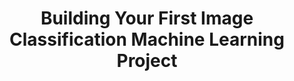 ---
layout: externalpost
title: "Building Your First Image Classification Machine Learning Project"
redirect_url: https://blues.io/blog/ml-image-detection-101/
publication_name: "Blues Blog"
publication_url: "https://blues.io/blog/"
---